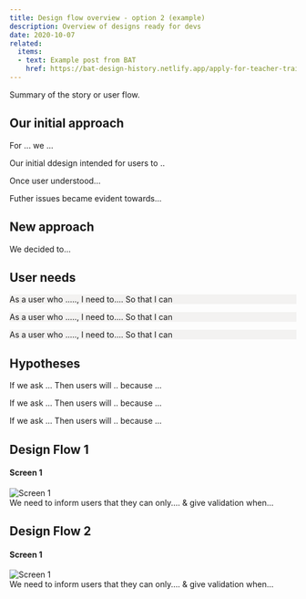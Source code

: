 ```yaml
---
title: Design flow overview - option 2 (example)
description: Overview of designs ready for devs
date: 2020-10-07
related:
  items:
  - text: Example post from BAT
    href: https://bat-design-history.netlify.app/apply-for-teacher-training/getting-references-before-submitting/
---
```



Summary of the story or user flow.

## Our initial approach

For ... we ...

Our initial ddesign intended for users to ..

Once user understood...

Futher issues became evident towards...

## New approach

We decided to...

## User needs
<div class="govuk-panel" style="background-color:#F3F2F1;text-align: left;">
<p> As a user who ....., I need to.... So that I can <p>
</div>
<div class="govuk-panel" style="background-color:#F3F2F1;text-align: left;">
<p> As a user who ....., I need to.... So that I can <p>
</div>
<div class="govuk-panel" style="background-color:#F3F2F1;text-align: left;">
<p> As a user who ....., I need to.... So that I can <p>
</div>

## Hypotheses
If we ask ...
Then users will ..
because ...

If we ask ...
Then users will ..
because ...

If we ask ...
Then users will ..
because ...

## Design Flow 1

#### Screen 1
<img src="/images/example-post/02-search-results.png" alt="Screen 1">

<div id="account-number-hint" class="govuk-hint">
We need to inform users that they can only.... & give validation when...
 </div>

## Design Flow 2

#### Screen 1
<img src="/images/example-post/02-search-results.png" alt="Screen 1">

<div id="account-number-hint" class="govuk-hint">
We need to inform users that they can only.... & give validation when...
</div>
